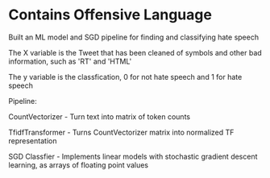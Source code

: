 # Contains Offensive Language

Built an ML model and SGD pipeline for finding and classifying hate speech

The X variable is the Tweet that has been cleaned of symbols and other bad information, such as 'RT' and 'HTML'

The y variable is the classfication, 0 for not hate speech and 1 for hate speech

Pipeline:

CountVectorizer - Turn text into matrix of token counts

TfidfTransformer - Turns CountVectorizer matrix into normalized TF representation

SGD Classfier - Implements linear models with stochastic gradient descent learning, as arrays of floating point values
